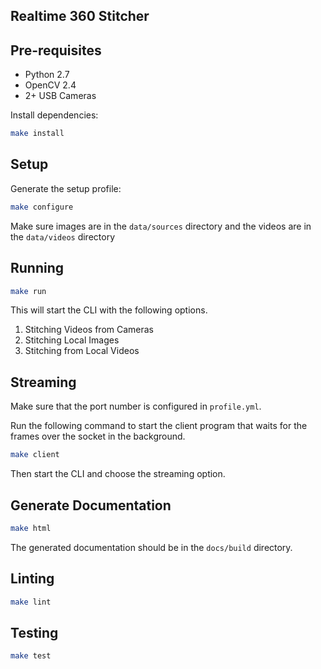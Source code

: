 ## Realtime 360 Stitcher

## Pre-requisites
- Python 2.7
- OpenCV 2.4
- 2+ USB Cameras

Install dependencies:

```bash
make install
```

## Setup
Generate the setup profile:

```bash
make configure
``` 

Make sure images are in the `data/sources` directory and the videos are in the `data/videos` directory

## Running

```bash
make run
```

This will start the CLI with the following options.

1. Stitching Videos from Cameras
2. Stitching Local Images
3. Stitching from Local Videos

## Streaming
Make sure that the port number is configured in `profile.yml`.

Run the following command to start the client program that waits
for the frames over the socket in the background.

```bash
make client
```

Then start the CLI and choose the streaming option.

## Generate Documentation

```bash
make html
```
The generated documentation should be in the `docs/build` directory.

## Linting

```bash
make lint
```

## Testing

```bash
make test
```

